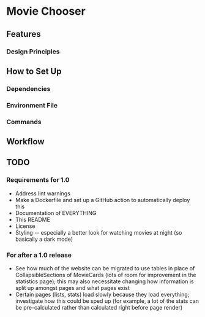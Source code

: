 # Movie Chooser

## Features

### Design Principles

## How to Set Up

### Dependencies

### Environment File

### Commands

## Workflow

## TODO

### Requirements for 1.0

- Address lint warnings
- Make a Dockerfile and set up a GitHub action to automatically deploy this
- Documentation of EVERYTHING
- This README
- License
- Styling -- especially a better look for watching movies at night (so basically a dark mode)

### For after a 1.0 release

- See how much of the website can be migrated to use tables in place of CollapsibleSections of MovieCards (lots of room for improvement in the statistics page); this may also necessitate changing how information is split up amongst pages and what pages exist
- Certain pages (lists, stats) load slowly because they load everything; investigate how this could be sped up (for example, a lot of the stats can be pre-calculated rather than calculated right before page render)
